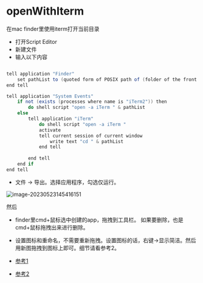 # openWithIterm
在mac finder里使用iterm打开当前目录

- 打开Script Editor
- 新建文件
- 输入以下内容

```scala

tell application "Finder"
	set pathList to (quoted form of POSIX path of (folder of the front window as alias))
end tell

tell application "System Events"
	if not (exists (processes where name is "iTerm2")) then
		do shell script "open -a iTerm " & pathList
	else
		tell application "iTerm"
			do shell script "open -a iTerm "
			activate
			tell current session of current window
				write text "cd " & pathList
			end tell
			
		end tell
	end if
end tell
```

- 文件 -> 导出。选择应用程序，勾选仅运行。

![image-20230523145416151](https://cdn.jsdelivr.net/gh/mafulong/mdPic@vv6/v6/202305231454140.png)


然后

- finder里cmd+鼠标选中创建的app，拖拽到工具栏。 如果要删除，也是cmd+鼠标拖拽出来进行删除。
- 设置图标和重命名，不需要重新拖拽。设置图标的话，右键->显示简洁。然后用新图拖拽到图标上即可。细节请看参考2。

- [参考1](https://github.com/wonderyue/Go2ShellAppleScript)
- [参考2](https://github.com/Ji4n1ng/OpenInTerminal/blob/v1.2.3/Resources/README-Lite-zh.md)